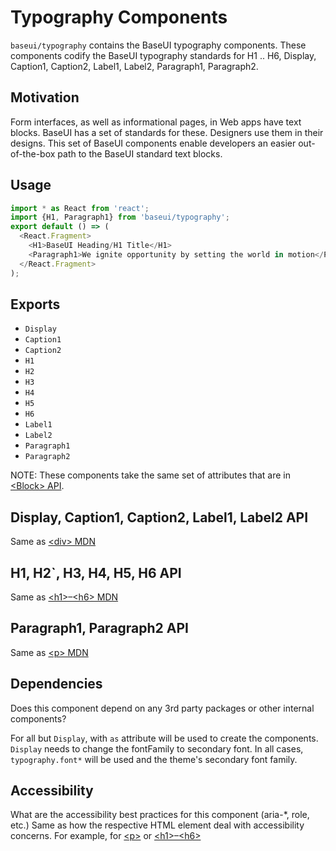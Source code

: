 # Typography Components

`baseui/typography` contains the BaseUI typography components. These components codify the BaseUI typography standards for H1 .. H6, Display, Caption1, Caption2, Label1, Label2, Paragraph1, Paragraph2.

## Motivation

Form interfaces, as well as informational pages, in Web apps have text blocks. BaseUI has a set of standards for these. Designers use them in their designs. This set of BaseUI components enable developers an easier out-of-the-box path to the BaseUI standard text blocks.

## Usage

```javascript
import * as React from 'react';
import {H1, Paragraph1} from 'baseui/typography';
export default () => (
  <React.Fragment>
    <H1>BaseUI Heading/H1 Title</H1>
    <Paragraph1>We ignite opportunity by setting the world in motion</Paragraph1>
  </React.Fragment>
);
```

## Exports

* `Display`
* `Caption1`
* `Caption2`
* `H1`
* `H2`
* `H3`
* `H4`
* `H5`
* `H6`
* `Label1`
* `Label2`
* `Paragraph1`
* `Paragraph2`

NOTE: These components take the same set of attributes that are in [&lt;Block&gt; API](https://github.com/uber-web/baseui/blob/master/src/block/README.md).

## Display, Caption1, Caption2, Label1, Label2 API

Same as [&lt;div&gt; MDN](https://developer.mozilla.org/en-US/docs/Web/HTML/Element/div)

## H1, H2`, H3, H4, H5, H6 API

Same as [&lt;h1&gt;–&lt;h6&gt; MDN](https://developer.mozilla.org/en-US/docs/Web/HTML/Element/Heading_Elements)

## Paragraph1, Paragraph2 API

Same as [&lt;p&gt; MDN](https://developer.mozilla.org/en-US/docs/Web/HTML/Element/p)

## Dependencies

Does this component depend on any 3rd party packages or other internal components?

For all but `Display`, <Block> with `as` attribute will be used to create the components. `Display` needs to change the fontFamily to secondary font. In all cases, `typography.font*` will be used and the theme's secondary font family.

## Accessibility

What are the accessibility best practices for this component (aria-\*, role, etc.)
Same as how the respective HTML element deal with accessibility concerns.  For example, for [&lt;p&gt;](https://developer.mozilla.org/en-US/docs/Web/HTML/Element/p#Accessibility_concerns) or [&lt;h1&gt;–&lt;h6&gt;](https://developer.mozilla.org/en-US/docs/Web/HTML/Element/Heading_Elements#Accessibility_concerns)